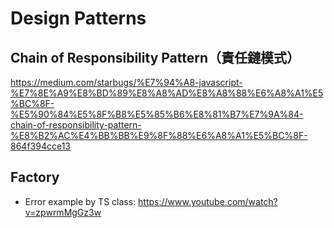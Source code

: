 # Design Patterns
## Chain of Responsibility Pattern（責任鏈模式）
https://medium.com/starbugs/%E7%94%A8-javascript-%E7%8E%A9%E8%BD%89%E8%A8%AD%E8%A8%88%E6%A8%A1%E5%BC%8F-%E5%90%84%E5%8F%B8%E5%85%B6%E8%81%B7%E7%9A%84-chain-of-responsibility-pattern-%E8%B2%AC%E4%BB%BB%E9%8F%88%E6%A8%A1%E5%BC%8F-864f394cce13

## Factory
- Error example by TS class: https://www.youtube.com/watch?v=zpwrmMgGz3w
